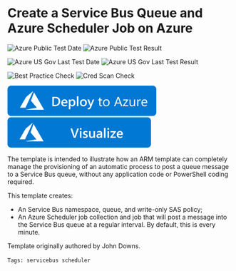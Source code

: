 # Create a Service Bus Queue and Azure Scheduler Job on Azure

![Azure Public Test Date](https://azurequickstartsservice.blob.core.windows.net/badges/101-scheduler-service-bus/PublicLastTestDate.svg)
![Azure Public Test Result](https://azurequickstartsservice.blob.core.windows.net/badges/101-scheduler-service-bus/PublicDeployment.svg)

![Azure US Gov Last Test Date](https://azurequickstartsservice.blob.core.windows.net/badges/101-scheduler-service-bus/FairfaxLastTestDate.svg)
![Azure US Gov Last Test Result](https://azurequickstartsservice.blob.core.windows.net/badges/101-scheduler-service-bus/FairfaxDeployment.svg)

![Best Practice Check](https://azurequickstartsservice.blob.core.windows.net/badges/101-scheduler-service-bus/BestPracticeResult.svg)
![Cred Scan Check](https://azurequickstartsservice.blob.core.windows.net/badges/101-scheduler-service-bus/CredScanResult.svg)

[![Deploy To Azure](https://raw.githubusercontent.com/Azure/azure-quickstart-templates/master/1-CONTRIBUTION-GUIDE/images/deploytoazure.svg?sanitize=true)]("https://portal.azure.com/#create/Microsoft.Template/uri/https%3A%2F%2Fraw.githubusercontent.com%2FAzure%2Fazure-quickstart-templates%2Fmaster%2F101-scheduler-service-bus%2Fazuredeploy.json")
[![Visualize](https://raw.githubusercontent.com/Azure/azure-quickstart-templates/master/1-CONTRIBUTION-GUIDE/images/visualizebutton.svg?sanitize=true)]("http://armviz.io/#/?load=https%3A%2F%2Fraw.githubusercontent.com%2FAzure%2Fazure-quickstart-templates%2Fmaster%2F101-scheduler-service-bus%2Fazuredeploy.json")

The template is intended to illustrate how an ARM template can completely manage
the provisioning of an automatic process to post a queue message to a Service
Bus queue, without any application code or PowerShell coding required.

This template creates:

- An Service Bus namespace, queue, and write-only SAS policy;
- An Azure Scheduler job collection and job that will post a message into the
  Service Bus queue at a regular interval. By default, this is every minute.

Template originally authored by John Downs.

`Tags: servicebus scheduler`
